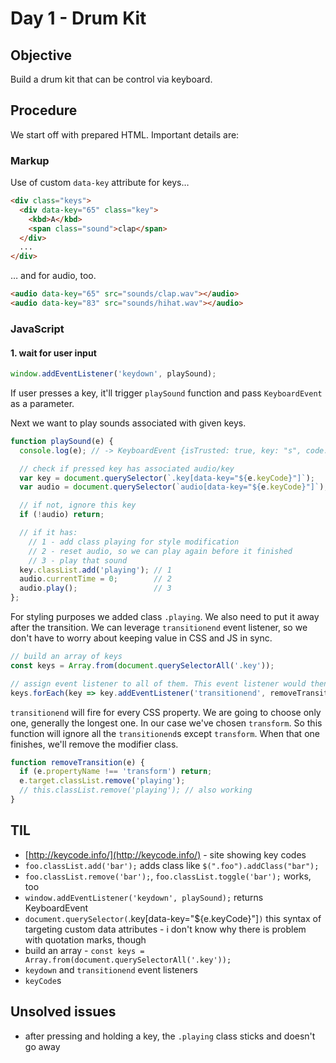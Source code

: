 # Day 1 - Drum Kit

## Objective
Build a drum kit that can be control via keyboard.

## Procedure
We start off with prepared HTML. Important details are:

### Markup
Use of custom `data-key` attribute for keys&hellip;
``` html
<div class="keys">
  <div data-key="65" class="key">
    <kbd>A</kbd>
    <span class="sound">clap</span>
  </div>
  ...
</div>
```

&hellip; and for audio, too.
```html
<audio data-key="65" src="sounds/clap.wav"></audio>
<audio data-key="83" src="sounds/hihat.wav"></audio>
```

### JavaScript
#### 1. wait for user input
```js
window.addEventListener('keydown', playSound);
```
If user presses a key, it'll trigger `playSound` function and pass `KeyboardEvent` as a parameter.

Next we want to play sounds associated with given keys.
```js
function playSound(e) {
  console.log(e); // -> KeyboardEvent {isTrusted: true, key: "s", code: "KeyS", location: 0, ctrlKey: false…}

  // check if pressed key has associated audio/key
  var key = document.querySelector(`.key[data-key="${e.keyCode}"]`);
  var audio = document.querySelector(`audio[data-key="${e.keyCode}"]`);

  // if not, ignore this key
  if (!audio) return;

  // if it has:
    // 1 - add class playing for style modification
    // 2 - reset audio, so we can play again before it finished
    // 3 - play that sound
  key.classList.add('playing'); // 1
  audio.currentTime = 0;        // 2
  audio.play();                 // 3
};
```

For styling purposes we added class `.playing`. We also need to put it away after the transition. We can leverage `transitionend` event listener, so we don't have to worry about keeping value in CSS and JS in sync.

``` js
// build an array of keys
const keys = Array.from(document.querySelectorAll('.key'));

// assign event listener to all of them. This event listener would then call removeTransition function
keys.forEach(key => key.addEventListener('transitionend', removeTransition));
```

`transitionend` will fire for every CSS property. We are going to choose only one, generally the longest one. In our case we've chosen `transform`. So this function will ignore all the `transitionend`s except `transform`. When that one finishes, we'll remove the modifier class.
``` js
function removeTransition(e) {
  if (e.propertyName !== 'transform') return;
  e.target.classList.remove('playing');
  // this.classList.remove('playing'); // also working
}
```

## TIL
- [http://keycode.info/](http://keycode.info/) - site showing key codes
- `foo.classList.add('bar');` adds class like `$(".foo").addClass("bar");`
- `foo.classList.remove('bar');`, `foo.classList.toggle('bar');` works, too
- `window.addEventListener('keydown', playSound);` returns KeyboardEvent
- `document.querySelector(`.key[data-key="${e.keyCode}"]`)` this syntax of targeting custom data attributes - i don't know why there is problem with quotation marks, though
- build an array - `const keys = Array.from(document.querySelectorAll('.key'));`
- `keydown` and `transitionend` event listeners
- `keyCode`s

## Unsolved issues
- after pressing and holding a key, the `.playing` class sticks and doesn't go away